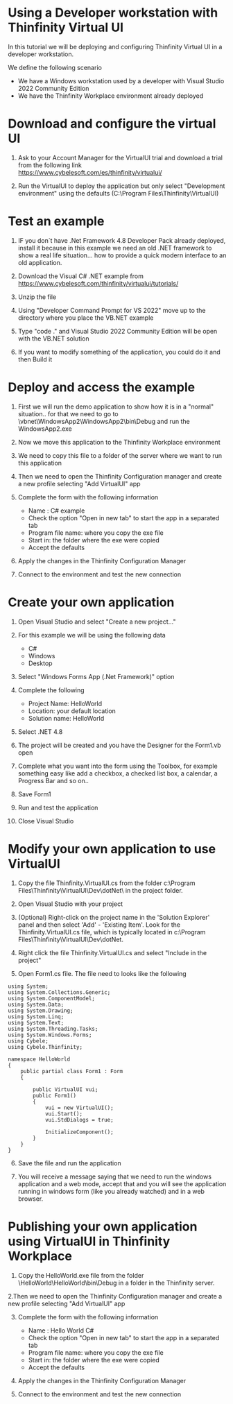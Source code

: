 # Using a Developer workstation with Thinfinity Virtual UI 

In this tutorial we will be deploying and configuring Thinfinity Virtual UI in a developer workstation. 

We define the following scenario
- We have a Windows workstation used by a developer with Visual Studio 2022 Community Edition 
- We have the Thinfinity Workplace environment already deployed 

Download and configure the virtual UI
=

1. Ask to your Account Manager for the VirtualUI trial and download a trial from the following link https://www.cybelesoft.com/es/thinfinity/virtualui/

2. Run the VirtualUI to deploy the application but only select "Development environment" using the defaults (C:\Program Files\Thinfinity\VirtualUI)


Test an example
=

1. IF you don´t have .Net Framework 4.8 Developer Pack already deployed, install it because in this example we need an old .NET framework to show a real life situation... how to provide a quick modern interface to an old application.

2. Download the Visual C# .NET example from https://www.cybelesoft.com/thinfinity/virtualui/tutorials/

3. Unzip the file

4. Using "Developer Command Prompt for VS 2022" move up to the directory where you place the VB.NET example

5. Type "code ." and Visual Studio 2022 Community Edition will be open with the VB.NET solution

6. If you want to modify something of the application, you could do it and then Build it


Deploy and access the example  
= 

1. First we will run the demo application to show how it is in a "normal" situation.. for that we need to go to <your folder>\vbnet\WindowsApp2\WindowsApp2\bin\Debug and run the WindowsApp2.exe

2. Now we move this application to the Thinfinity Workplace environment

3. We need to copy this file to a folder of the server where we want to run this application

4. Then we need to open the Thinfinity Configuration manager and create a new profile selecting "Add VirtualUI" app

5. Complete the form with the following information
    - Name : C# example
    - Check the option "Open in new tab" to start the app in a separated tab
    - Program file name: where you copy the exe file
    - Start in: the folder where the exe were copied
    - Accept the defaults
  
6. Apply the changes in the Thinfinity Configuration Manager

7. Connect to the environment and test the new connection

Create your own application
=

1. Open Visual Studio and select "Create a new project..."

2. For this example we will be using the following data
    - C#
    - Windows
    - Desktop
  
3. Select "Windows Forms App (.Net Framework)" option

4.  Complete the following
    - Project Name: HelloWorld
    - Location: your default location
    - Solution name: HelloWorld

5. Select .NET 4.8 

6. The project will be created and you have the Designer for the Form1.vb open

7. Complete what you want into the form using the Toolbox, for example something easy like add a checkbox, a checked list box, a calendar, a Progress Bar and so on..

8. Save Form1

9. Run and test the application

10. Close Visual Studio

Modify your own application to use VirtualUI
=

1. Copy the file Thinfinity.VirtualUI.cs from the folder c:\Program Files\Thinfinity\VirtualUI\Dev\dotNet\ in the project folder.

2. Open Visual Studio with your project

3. (Optional) Right-click on the project name in the 'Solution Explorer' panel and then select 'Add' - 'Existing Item'. Look for the Thinfinity.VirtualUI.cs file, which is typically located in c:\Program Files\Thinfinity\VirtualUI\Dev\dotNet\.

4. Right click the file Thinfinity.VirtualUI.cs and select "Include in the project"

5. Open Form1.cs file. The file need to looks like the following
```
using System;
using System.Collections.Generic;
using System.ComponentModel;
using System.Data;
using System.Drawing;
using System.Linq;
using System.Text;
using System.Threading.Tasks;
using System.Windows.Forms;
using Cybele;
using Cybele.Thinfinity;

namespace HelloWorld
{
    public partial class Form1 : Form
    {

        public VirtualUI vui;
        public Form1()
        {
            vui = new VirtualUI();
            vui.Start();
            vui.StdDialogs = true;

            InitializeComponent();
        }
    }
}

```

6. Save the file and run the application

7. You will receive a message saying that we need to run the windows application and a web mode, accept that and you will see the application running in windows form (like you already watched) and in a web browser.
   

Publishing your own application using VirtualUI in Thinfinity Workplace
=

1. Copy the HelloWorld.exe file from the folder <your folder>\HelloWorld\HelloWorld\bin\Debug in a folder in the Thinfinity server.

2.Then we need to open the Thinfinity Configuration manager and create a new profile selecting "Add VirtualUI" app

3. Complete the form with the following information
    - Name : Hello World C# 
    - Check the option "Open in new tab" to start the app in a separated tab
    - Program file name: where you copy the exe file
    - Start in: the folder where the exe were copied
    - Accept the defaults
  
6. Apply the changes in the Thinfinity Configuration Manager

7. Connect to the environment and test the new connection
